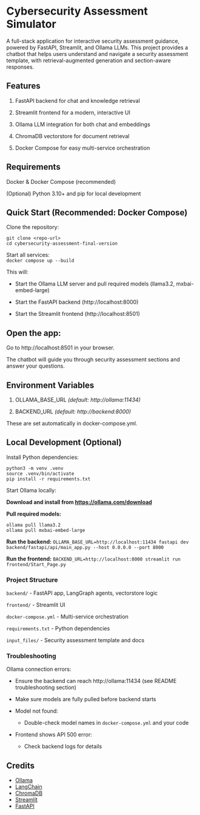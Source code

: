# Cybersecurity Assessment Simulator
A full-stack application for interactive security assessment guidance, powered by FastAPI, Streamlit, and Ollama LLMs. This project provides a chatbot that helps users understand and navigate a security assessment template, with retrieval-augmented generation and section-aware responses.

## Features
1. FastAPI backend for chat and knowledge retrieval

2. Streamlit frontend for a modern, interactive UI

3. Ollama LLM integration for both chat and embeddings

4. ChromaDB vectorstore for document retrieval

5. Docker Compose for easy multi-service orchestration

## Requirements
Docker & Docker Compose (recommended)

(Optional) Python 3.10+ and pip for local development

## Quick Start (Recommended: Docker Compose)
Clone the repository:

`git clone <repo-url>`<br/>
`cd cybersecurity-assessment-final-version`<br/>

Start all services:<br/>
`docker compose up --build`

This will:

* Start the Ollama LLM server and pull required models (llama3.2, mxbai-embed-large)

* Start the FastAPI backend (http://localhost:8000)

* Start the Streamlit frontend (http://localhost:8501)

## Open the app:

Go to http://localhost:8501 in your browser.

The chatbot will guide you through security assessment sections and answer your questions.

## Environment Variables
1. OLLAMA_BASE_URL _(default: http://ollama:11434)_

2. BACKEND_URL _(default: http://backend:8000)_

These are set automatically in docker-compose.yml.

## Local Development (Optional)
Install Python dependencies:

```
python3 -m venv .venv
source .venv/bin/activate
pip install -r requirements.txt
```
Start Ollama locally:

**Download and install from https://ollama.com/download**

**Pull required models:**
```
ollama pull llama3.2
ollama pull mxbai-embed-large
```

**Run the backend:**
`OLLAMA_BASE_URL=http://localhost:11434 fastapi dev backend/fastapi/api/main_app.py --host 0.0.0.0 --port 8000`

**Run the frontend:**
`BACKEND_URL=http://localhost:8000 streamlit run frontend/Start_Page.py`

### Project Structure
`backend/` - FastAPI app, LangGraph agents, vectorstore logic

`frontend/` - Streamlit UI

`docker-compose.yml` - Multi-service orchestration

`requirements.txt` - Python dependencies

`input_files/` - Security assessment template and docs

### Troubleshooting
Ollama connection errors:

* Ensure the backend can reach http://ollama:11434 (see README troubleshooting section)
* Make sure models are fully pulled before backend starts

* Model not found:
  * Double-check model names in `docker-compose.yml` and your code

* Frontend shows API 500 error:
    * Check backend logs for details


## Credits
* [Ollama](https://ollama.com/)
* [LangChain](https://www.langchain.com/)
* [ChromaDB](https://www.trychroma.com/)
* [Streamlit](https://streamlit.io/)
* [FastAPI](https://fastapi.tiangolo.com/)